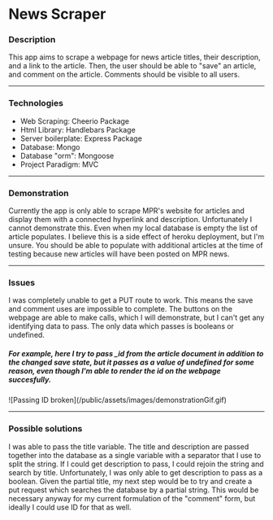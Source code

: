 <h1>News Scraper</h1>


<h3>Description</h3>
<p> This app aims to scrape a webpage for news article titles, their description, and a link to the article. Then, the user should be able to "save" an article, and comment on the article. Comments should be visible to all users. </p>


<hr>


<h3>Technologies</h3>

<ul>
    <li>Web Scraping: Cheerio Package </li>
    <li>Html Library: Handlebars Package </li>
    <li>Server boilerplate: Express Package </li>
    <li>Database: Mongo </li>
    <li>Database "orm": Mongoose</li>
    <li>Project Paradigm: MVC</li>

</ul>


<hr>

<h3>Demonstration</h3>

<p>Currently the app is only able to scrape MPR's website for articles and display them with a connected hyperlink and description. Unfortunately I cannot demonstrate this. Even when my local database is empty the list of article populates. I believe this is a side effect of heroku deployment, but I'm unsure. You should be able to populate with additional articles at the time of testing because new articles will have been posted on MPR news.</p>


<hr>


<h3>Issues</h3>

<p>I was completely unable to get a PUT route to work. This means the save and comment uses are impossible to complete. The buttons on the webpage are able to make calls, which I will demonstrate, but I can't get any identifying data to pass. The only data which passes is booleans or undefined. </p>

<h5>For example, here I try to pass _id from the article document in addition to the changed save state, but it passes as a value of undefined for some reason, even though I'm able to render the id on the webpage succesfully.</h5>
![Passing ID broken](/public/assets/images/demonstrationGif.gif)


<hr>


<h3>Possible solutions</h3>

<p>I was able to pass the title variable. The title and description are passed together into the database as a single variable with a separator that I use to split the string. If I could get description to pass, I could rejoin the string and search by title. Unfortunately, I was only able to get description to pass as a boolean. Given the partial title, my next step would be to try and create a put request which searches the database by a partial string. This would be necessary anyway for my current formulation of the "comment" form, but ideally I could use ID for that as well.</p>

